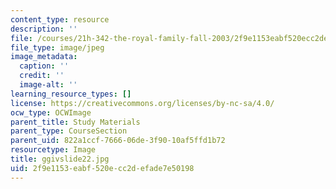 ```yaml
---
content_type: resource
description: ''
file: /courses/21h-342-the-royal-family-fall-2003/2f9e1153eabf520ecc2defade7e50198_ggivslide22.jpg
file_type: image/jpeg
image_metadata:
  caption: ''
  credit: ''
  image-alt: ''
learning_resource_types: []
license: https://creativecommons.org/licenses/by-nc-sa/4.0/
ocw_type: OCWImage
parent_title: Study Materials
parent_type: CourseSection
parent_uid: 822a1ccf-7666-06de-3f90-10af5ffd1b72
resourcetype: Image
title: ggivslide22.jpg
uid: 2f9e1153-eabf-520e-cc2d-efade7e50198
---
```

